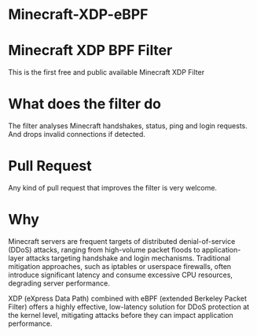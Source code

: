 Minecraft-XDP-eBPF
==========
# Minecraft XDP BPF Filter
This is the first free and public available Minecraft XDP Filter

# What does the filter do
The filter analyses Minecraft handshakes, status, ping and login requests. And drops invalid connections if detected.

# Pull Request
Any kind of pull request that improves the filter is very welcome.

# Why
Minecraft servers are frequent targets of distributed denial-of-service (DDoS) attacks,
ranging from high-volume packet floods to application-layer attacks targeting handshake and login mechanisms.
Traditional mitigation approaches, such as iptables or userspace firewalls,
often introduce significant latency and consume excessive CPU resources, degrading server performance.

XDP (eXpress Data Path) combined with eBPF (extended Berkeley Packet Filter) offers a highly effective,
low-latency solution for DDoS protection at the kernel level, mitigating attacks before they can impact
application performance. 
